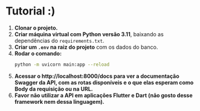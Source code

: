 # **Tutorial :)**

1. **Clonar o projeto.**  
2. **Criar máquina virtual com Python versão 3.11**, baixando as dependências do `requirements.txt`.  
3. **Criar um `.env` na raiz do projeto** com os dados do banco.  
4. **Rodar o comando:**  
   ```bash
   python -m uvicorn main:app --reload

5. **Acessar o http://localhost:8000/docs para ver a documentação Swagger da API, com as rotas disponíveis e o que elas esperam como Body da requisição ou na URL.**
6. **Favor não utilizar a API em aplicações Flutter e Dart (não gosto desse framework nem dessa linguagem).**
